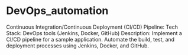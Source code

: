 # DevOps_automation
Continuous Integration/Continuous Deployment (CI/CD) Pipeline: Tech Stack: DevOps tools (Jenkins, Docker, GitHub)  Description: Implement a CI/CD pipeline for a sample application. Automate the build, test, and deployment processes using Jenkins, Docker, and GitHub.
